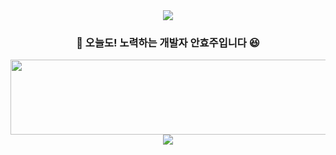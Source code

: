 <div align="center">
  <img src="https://capsule-render.vercel.app/api?type=waving&color=CAF4FF&height=150&section=header" />

  ### 🙌 오늘도! 노력하는 개발자 안효주입니다 😆

<a href="https://www.gitanimals.org/en_US?utm_medium=image&utm_source=anju0210&utm_content=line">
  <img
    src="https://render.gitanimals.org/lines/anju0210"
    width="600"
    height="120"
  />
</a>
  <img src="https://capsule-render.vercel.app/api?type=waving&color=DDEB9D&height=150&section=footer" />

</div>

<!--
**anju0210/anju0210** is a ✨ _special_ ✨ repository because its `README.md` (this file) appears on your GitHub profile.

Here are some ideas to get you started:

- 🔭 I’m currently working on ...
- 🌱 I’m currently learning ...
- 👯 I’m looking to collaborate on ...
- 🤔 I’m looking for help with ...
- 💬 Ask me about ...
- 📫 How to reach me: ...
- 😄 Pronouns: ...
- ⚡ Fun fact: ...
-->
